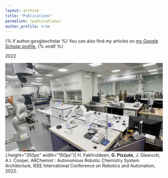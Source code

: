 ```yaml
---
layout: archive
title: "Publications"
permalink: /publications/
author_profile: true
---
```


{% if author.googlescholar %}
  You can also find my articles on <u><a href="{{author.googlescholar}}">my Google Scholar profile</a>.</u>
{% endif %}

2022

![](/images/crystal_weight.png){:height="350px" width="150px"}| H. Fakhruldeen, **G. Pizzuto**, J. Glawucki, A.I. Cooper, ARChemist : Autonomous Robotic Chemistry
System Architecture, IEEE International Conference on Robotics and Automation, 2022. 
